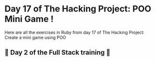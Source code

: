 # Day 17 of The Hacking Project: POO Mini Game !
Here are all the exercises in Ruby from day 17 of The Hacking Project: Create a mini game using POO

## 🎉 Day 2 of the Full Stack training 🎉